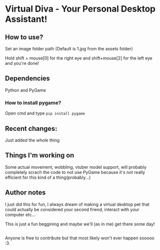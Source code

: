 # Virtual Diva - Your Personal Desktop Assistant!
## How to use?
Set an image folder path (Default is 1.jpg from the assets folder) 

Hold shift + mouse[0] for the right eye and shift+mouse[2] for the left eye and you're done! 

## Dependencies
Python and PyGame
### How to install pygame?
Open cmd and type
`pip install pygame`

## Recent changes:
Just added the whole thing
## Things I'm working on
Some actual movement, wobbling, vtuber model support, will probably completely scrach the code to not use PyGame because it's not really efficient for this kind of a thing(probably...)
## Author notes
I just did this for fun, I always dream of making a virtual desktop pet that could actually be considered your second friend, interact with your computer etc...

This is just a fun beggining and maybe we'll (as in me) get there some day!
##
Anyone is free to contribute but that most likely won't ever happen sooooo :3.
